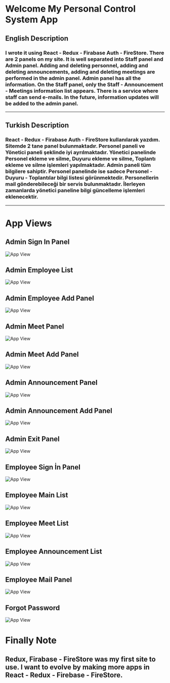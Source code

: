 # Welcome My Personal Control System App

## English Description

### I wrote it using React - Redux - Firabase Auth - FireStore. There are 2 panels on my site. It is well separated into Staff panel and Admin panel. Adding and deleting personnel, adding and deleting announcements, adding and deleting meetings are performed in the admin panel. Admin panel has all the information. On the Staff panel, only the Staff - Announcement - Meetings information list appears. There is a service where staff can send e-mails. In the future, information updates will be added to the admin panel.

<hr>

## Turkish Description

### React - Redux - Firabase Auth - FireStore kullanılarak yazdım. Sitemde 2 tane panel bulunmaktadır. Personel paneli ve Yönetici paneli şeklinde iyi ayrılmaktadır. Yönetici panelinde Personel ekleme ve silme, Duyuru ekleme ve silme, Toplantı ekleme ve silme işlemleri yapılmaktadır. Admin paneli tüm bilgilere sahiptir. Personel panelinde ise sadece Personel - Duyuru - Toplantılar bilgi listesi görünmektedir. Personellerin mail gönderebileceği bir servis bulunmaktadır. İlerleyen zamanlarda yönetici paneline bilgi güncelleme işlemleri eklenecektir.

<hr>

# App Views

## Admin Sign In Panel

![App View](View/adminSignIn.png)

## Admin Employee List

![App View](View/adminMain.png)

## Admin Employee Add Panel

![App View](View/adminMainAdd.png)

## Admin Meet Panel

![App View](View/adminMeet.png)

## Admin Meet Add Panel

![App View](View/adminMeetAdd.png)

## Admin Announcement Panel

![App View](View/adminAnnoun.png)

## Admin Announcement Add Panel

![App View](View/adminAnnounAdd.png)

## Admin Exit Panel

![App View](View/adminExit.png)

## Employee Sign İn Panel

![App View](View/personalSignIn.png)

## Employee Main List

![App View](View/personalMain.png)

## Employee Meet List

![App View](View/PersonalMeet.png)

## Employee Announcement List

![App View](View/personalAnnoun.png)

## Employee Mail Panel

![App View](View/personalMail.png)

## Forgot Password

![App View](View/forgot.png)

# Finally Note

## Redux, Firabase - FireStore was my first site to use. I want to evolve by making more apps in React - Redux - Firebase - FireStore.
